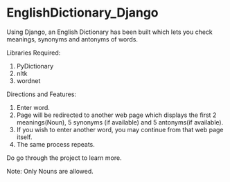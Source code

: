 # EnglishDictionary_Django
Using Django, an English Dictionary has been built which lets you check meanings, synonyms and antonyms of words.

Libraries Required:
1. PyDictionary
2. nltk
3. wordnet

Directions and Features:
1. Enter word.
2. Page will be redirected to another web page which displays the first 2 meanings(Noun), 5 synonyms (if available) and 5 antonyms(if available).
3. If you wish to enter another word, you may continue from that web page itself.
4. The same process repeats.

Do go through the project to learn more.

Note: Only Nouns are allowed.
